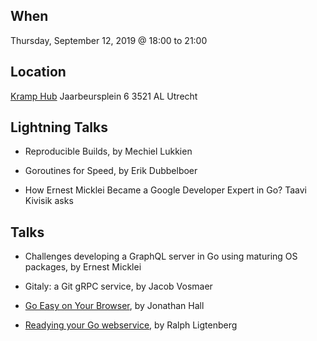 When
----
Thursday, September 12, 2019 @ 18:00 to 21:00


Location
--------
[Kramp Hub](http://www.kramphub.nl/)
Jaarbeursplein 6
3521 AL Utrecht


Lightning Talks
---------------

* Reproducible Builds, by Mechiel Lukkien

* Goroutines for Speed, by Erik Dubbelboer

* How Ernest Micklei Became a Google Developer Expert in Go? Taavi Kivisik asks


Talks
-----

* Challenges developing a GraphQL server in Go using maturing OS packages, by Ernest Micklei

* Gitaly: a Git gRPC service, by Jacob Vosmaer

* [Go Easy on Your Browser](GoEasyOnYourBrowser.pdf), by Jonathan Hall

* [Readying your Go webservice](RL_ReadyingYourGoWebservice.pdf), by Ralph Ligtenberg

